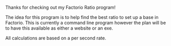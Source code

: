 Thanks for checking out my Factorio Ratio program!

The idea for this program is to help find the best ratio to set up a base in Factorio.
This is currently a command line program however the plan will be to have this available as either a website or an exe.

All calculations are based on a per second rate.
